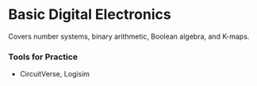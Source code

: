 # Basic Digital Electronics

Covers number systems, binary arithmetic, Boolean algebra, and K-maps.

### Tools for Practice
- CircuitVerse, Logisim
